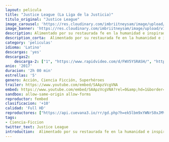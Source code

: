 ```yaml
---
layout: pelicula
title: "Justice League (La Liga de la Justicia)"
titulo_original: "Justice League"
image_carousel: 'https://res.cloudinary.com/imbriitneysam/image/upload/v1542938840/JUSTICE-POSTER-min.jpg'
image_banner: 'https://res.cloudinary.com/imbriitneysam/image/upload/v1542938842/JUSTICE-BANNER-min.jpg'
description: Alimentado por su restaurada fe en la humanidad e inspirado por el acto desinteresado de Superman, Bruce Wayne recluta la ayuda de su recién encontrada aliada, Diana Prince, para enfrentarse a un enemigo aún mayor. Juntos, Batman y Wonder Woman trabajan deprisa para encontrar y reclutar un equipo de metahumanos para plantar cara a esta nueva amenaza creciente. Pero pese a la formación de esta liga de héroes sin precedentes - Batman, Wonder Woman, Aquaman, Cyborg y Flash, quizás sea demasiado tarde para salvar el planeta de un asalto de proporciones catastróficas.
description_corta:  Alimentado por su restaurada fe en la humanidad e inspirado por el acto desinteresado de Superman, Bruce Wayne recluta la ayuda de su recién encontrada aliada, Diana Prince, para enfrentarse a un enemigo aún mayor. Juntos, Batman y Wonder Woman trabajan...
category: 'peliculas'
idioma: 'Latino'
descargas: 'yes'
descargas2:
    descarga-2: ["1", "https://www.rapidvideo.com/d/FWV5YSRASH/", "https://www.google.com/s2/favicons?domain=www.rapidvideo.com","RapidVideo","https://res.cloudinary.com/imbriitneysam/image/upload/v1541473684/mexico.png", "Latino", "Full HD"]
anio: '2017'
duracion: '2h 00 min'
estrellas: '5'
genero: Acción, Ciencia Ficción, Superhéroes
trailer: https://www.youtube.com/embed/SAApzVcgVNA
embed: https://www.youtube.com/embed/SAApzVcgVNA?rel=0&amp;hd=1&border=0&wmode=opaque&enablejsapi=1&modestbranding=1&controls=1&showinfo=1
sandbox: allow-same-origin allow-forms
reproductor: fembed
clasificacion: '+10'
calidad: 'Full HD'
reproductores: ["https://api.cuevana3.io/rr/gd.php?h=ek5lbm9xYWNrS0xJMVp5b21KREk0dFBLbjVkaHhkRGdrOG1jbnBpUnhhS1Z0S2ltZjZ5ejFzM05lSGFEdk5DbW5icVlaYXFzcjdtVXpKaDVoTnkwMnNpU3FadVkyUT09"]
tags:
- Ciencia-Ficcion
twitter_text: Justice League
introduction:  Alimentado por su restaurada fe en la humanidad e inspirado por el acto desinteresado de Superman, Bruce Wayne recluta la ayuda de su recién encontrada aliada, Diana Prince, para enfrentarse a un enemigo aún mayor. Juntos, Batman y Wonder Woman trabajan
---
```












